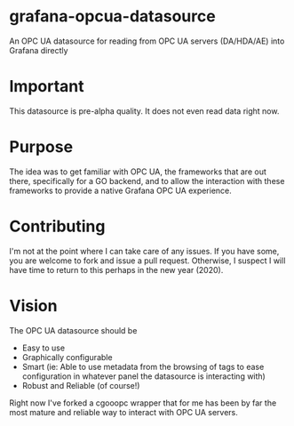 # grafana-opcua-datasource
An OPC UA datasource for reading from OPC UA servers (DA/HDA/AE) into Grafana directly

# Important
This datasource is pre-alpha quality. It does not even read data right now.

# Purpose
The idea was to get familiar with OPC UA, the frameworks that are out there, specifically for a GO backend, and to allow the interaction with these frameworks to provide a native Grafana OPC UA experience.

# Contributing
I'm not at the point where I can take care of any issues. If you have some, you are welcome to fork and issue a pull request. Otherwise, I suspect I will have time to return to this perhaps in the new year (2020).

# Vision
The OPC UA datasource should be
- Easy to use
- Graphically configurable
- Smart (ie: Able to use metadata from the browsing of tags to ease configuration in whatever panel the datasource is interacting with)
- Robust and Reliable (of course!)

Right now I've forked a cgooopc wrapper that for me has been by far the most mature and reliable way to interact with OPC UA servers.
